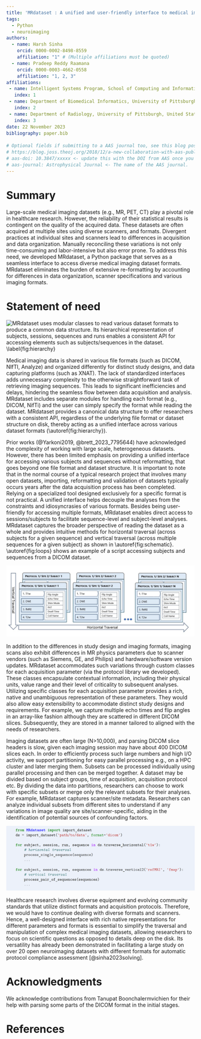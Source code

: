```yaml
---
title: 'MRdataset : A unified and user-friendly interface to medical imaging datasets'
tags:
  - Python
  - neuroimaging
authors:
  - name: Harsh Sinha
    orcid: 0000-0002-8498-8559
    affiliation: "1" # (Multiple affiliations must be quoted)
  - name: Pradeep Reddy Raamana
    orcid: 0000-0003-4662-0558
    affiliation: "1, 2, 3"
affiliations:
 - name: Intelligent Systems Program, School of Computing and Information, University of Pittsburgh, United States of America
   index: 1
 - name: Department of Biomedical Informatics, University of Pittsburgh, United States of America
   index: 2
 - name: Department of Radiology, University of Pittsburgh, United States of America
   index: 3
date: 22 November 2023
bibliography: paper.bib

# Optional fields if submitting to a AAS journal too, see this blog post:
# https://blog.joss.theoj.org/2018/12/a-new-collaboration-with-aas-publishing
# aas-doi: 10.3847/xxxxx <- update this with the DOI from AAS once you know it.
# aas-journal: Astrophysical Journal <- The name of the AAS journal.
---
```


# Summary

Large-scale medical imaging datasets (e.g., MR, PET, CT) play a pivotal role in healthcare research. However, the reliability of their statistical results is contingent on the quality of the acquired data. These datasets are often acquired at multiple sites using diverse scanners, and formats. Divergent practices at individual sites and scanners lead to differences in acquisition and data organization. Manually reconciling these variations is not only time-consuming and labor-intensive but also error prone. To address this need, we developed MRdataset, a Python package that serves as a seamless interface to access diverse medical imaging dataset formats. MRdataset eliminates the burden of extensive re-formatting by accounting for differences in data organization, scanner specifications and various imaging formats.


# Statement of need


![
MRdataset uses modular classes to read various dataset formats to produce a common data structure. Its hierarchical representation of subjects, sessions, sequences and runs enables a consistent API for accessing elements such as subjects/sequences in the dataset.
\label{fig:hierarchy} ](Slide17.jpg)

Medical imaging data is shared in various file formats (such as DICOM, NIfTI, Analyze) and organized differently for distinct study designs, and data capturing platforms (such as XNAT). The lack of standardized interfaces adds unnecessary complexity to the otherwise straightforward task of retrieving imaging sequences. This leads to significant inefficiencies and delays, hindering the seamless flow between data acquisition and analysis. MRdataset includes separate modules for handling each format (e.g., DICOM, NifTi) and the user can simply specify the format while reading the dataset. MRdataset provides a canonical data structure to offer researchers with a consistent API, regardless of the underlying file format or dataset structure on disk, thereby acting as a unified interface across various dataset formats (\autoref{fig:hierarchy}).

Prior works (@Yarkoni2019, @brett_2023_7795644) have acknowledged the complexity of working with large scale, heterogeneous datasets. However, there has been limited emphasis on providing a unified interface for accessing various subjects and sequences without reformatting, that goes beyond one file format and dataset structure. It is important to note that in the normal course of a typical research project that involves many open datasets, importing, reformatting and validation of datasets typically occurs years after the data acquisition process has been completed. Relying on a specialized tool designed exclusively for a specific format is not practical. A unified interface helps decouple the analyses from the constraints and idiosyncrasies of various formats. Besides being user-friendly for accessing multiple formats, MRdataset enables direct access to sessions/subjects to facilitate sequence-level and subject-level analyses. MRdataset captures the broader perspective of reading the dataset as a whole and provides intuitive methods for horizontal traversal (across subjects for a given sequence) and vertical traversal (across multiple sequences for a given subject) as shown in \autoref{fig:schematic}. \autoref{fig:loops} shows an example of a script accessing subjects and sequences from a DICOM dataset.

![ Illustration of horizontal and vertical traversal for accessing subjects/sequences of a medical imaging dataset\label{fig:schematic} ](Slide8.jpg)

In addition to the differences in study design and imaging formats, imaging scans also exhibit differences in MR physics parameters due to scanner vendors (such as Siemens, GE, and Philips) and hardware/software version updates. MRdataset accommodates such variations through custom classes for each acquisition parameter (via the protocol library we developed). These classes encapsulate contextual information, including their physical units, value range and their level of criticality to subsequent analyses. Utilizing specific classes for each acquisition parameter provides a rich, native and unambiguous representation of these parameters. They would also allow easy extensibility to accommodate distinct study designs and requirements. For example, we capture multiple echo times and flip angles in an array-like fashion although they are scattered in different DICOM slices. Subsequently, they are stored in a manner tailored to aligned with the needs of researchers.

Imaging datasets are often large (N>10,000), and parsing DICOM slice headers is slow, given each imaging session may have about 400 DICOM slices each. In order to efficiently process such large numbers and high I/O activity, we support partitioning for easy parallel processing e.g., on a HPC cluster and later merging them. Subsets can be processed individually using parallel processing and then can be merged together. A dataset may be divided based on subject groups, time of acquisition, acquisition protocol etc. By dividing the data into partitions, researchers can choose to work with specific subsets or merge only the relevant subsets for their analyses. For example, MRdataset captures scanner/site metadata. Researchers can analyze individual subsets from different sites to understand if any variations in image quality are site/scanner-specific, aiding in the identification of potential sources of confounding factors.

![ Examples showing how MRdataset can be used to access subjects, and sequences for horizontal and vertical traversal.\label{fig:loops}](loops.png)


Healthcare research involves diverse equipment and evolving community standards that utilize distinct formats and acquisition protocols. Therefore, we would have to continue dealing with diverse formats and scanners. Hence, a well-designed interface with rich native representations for different parameters and formats is essential to simplify the traversal and manipulation of complex medical imaging datasets, allowing researchers to focus on scientific questions as opposed to details deep on the disk. Its versatility has already been demonstrated in facilitating a large study on over 20 open neuroimaging datasets with different formats for automatic protocol compliance assessment [@sinha2023solving].


# Acknowledgments

We acknowledge contributions from Tanupat Boonchalermvichien for their help with parsing some parts of the DICOM format in the initial stages.



# References
